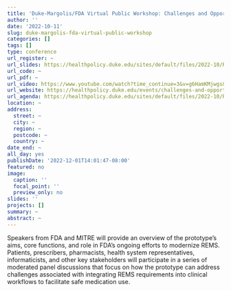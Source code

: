 ```yaml
---
title: 'Duke-Margolis/FDA Virtual Public Workshop: Challenges and Opportunities for REMS Integration, Innovation, and Modernization'
author: ''
date: '2022-10-11'
slug: duke-margolis-fda-virtual-public-workshop
categories: []
tags: []
type: conference
url_register: ~
url_slides: https://healthpolicy.duke.edu/sites/default/files/2022-10/REMS%20Integration%20Workshop%20Slide%20Deck_Final.pdf
url_code: ~
url_pdf: ~
url_video: https://www.youtube.com/watch?time_continue=3&v=g6HamKMjwgs&feature=emb_logo
url_website: https://healthpolicy.duke.edu/events/challenges-and-opportunities-rems-integration-innovation-and-modernization
url_agenda: https://healthpolicy.duke.edu/sites/default/files/2022-10/REMS%20Integration%20Prototype%20Agenda_0.pdf
location: ~
address:
  street: ~
  city: ~
  region: ~
  postcode: ~
  country: ~
date_end: ~
all_day: yes
publishDate: '2022-12-01T14:01:47-08:00'
featured: no
image:
  caption: ''
  focal_point: ''
  preview_only: no
slides: ''
projects: []
summary: ~
abstract: ~
---
```


<!--more-->
Speakers from FDA and MITRE will provide an overview of the prototype’s aims, core functions, and role in FDA’s ongoing efforts to modernize REMS. Patients, prescribers, pharmacists, health system representatives, informaticists, and other key stakeholders will participate in a series of moderated panel discussions that focus on how the prototype can address challenges associated with integrating REMS requirements into clinical workflows to facilitate safe medication use. 